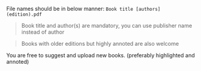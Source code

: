 File names should be in below manner:
`Book title [authors] (edition).pdf`

> Book title and author(s) are mandatory, you can use publisher name instead of author

> Books with older editions but highly annoted are also welcome

You are free to suggest and upload new books. (preferably highlighted and annoted)
